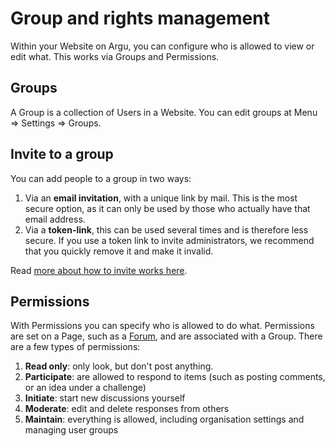 # Group and rights management

Within your Website on Argu, you can configure who is allowed to view or edit what. This works via Groups and Permissions.

## Groups

A Group is a collection of Users in a Website. You can edit groups at Menu =&gt; Settings =&gt; Groups.

## Invite to a group

You can add people to a group in two ways:

1. Via an **email invitation**, with a unique link by mail. This is the most secure option, as it can only be used by those who actually have that email address.
2. Via a **token-link**, this can be used several times and is therefore less secure. If you use a token link to invite administrators, we recommend that you quickly remove it and make it invalid.

Read [more about how to invite works here](https://argu.co/argu/t/10528).

## Permissions

With Permissions you can specify who is allowed to do what. Permissions are set on a Page, such as a [Forum](https://argu.co/argu/t/10580), and are associated with a Group. There are a few types of permissions:

1. **Read only**: only look, but don't post anything.
2. **Participate**: are allowed to respond to items (such as posting comments, or an idea under a challenge)
3. **Initiate**: start new discussions yourself
4. **Moderate**: edit and delete responses from others
5. **Maintain**: everything is allowed, including organisation settings and managing user groups
